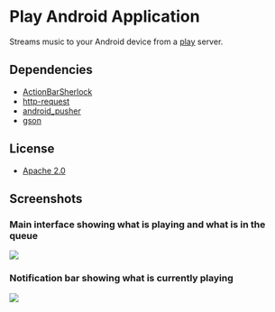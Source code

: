 # Play Android Application

Streams music to your Android device from a [play](https://github.com/play/play) server.

## Dependencies

* [ActionBarSherlock](https://github.com/JakeWharton/ActionBarSherlock)
* [http-request](https://github.com/kevinsawicki/http-request)
* [android_pusher](https://github.com/kevinsawicki/android_pusher)
* [gson](http://code.google.com/p/google-gson/)

## License

* [Apache 2.0](http://www.apache.org/licenses/LICENSE-2.0.html)

## Screenshots

### Main interface showing what is playing and what is in the queue

![](http://img.skitch.com/20120416-e1wagqcnqpw4ewy6er1fsdn5th.png)

### Notification bar showing what is currently playing

![](http://img.skitch.com/20120416-piytk797hrcq18ik1qepmxqkt2.png)
